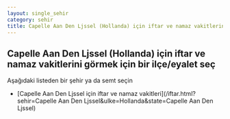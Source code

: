 ```yaml
---
layout: single_sehir
category: sehir
title: Capelle Aan Den Ljssel (Hollanda) için iftar ve namaz vakitlerini görmek için bir ilçe/eyalet seç
---
```



## Capelle Aan Den Ljssel (Hollanda) için iftar ve namaz vakitlerini görmek için bir ilçe/eyalet seç

Aşağıdaki listeden bir şehir ya da semt seçin


* [Capelle Aan Den Ljssel için iftar ve namaz vakitleri](/iftar.html?sehir=Capelle Aan Den Ljssel&ulke=Hollanda&state=Capelle Aan Den Ljssel)
